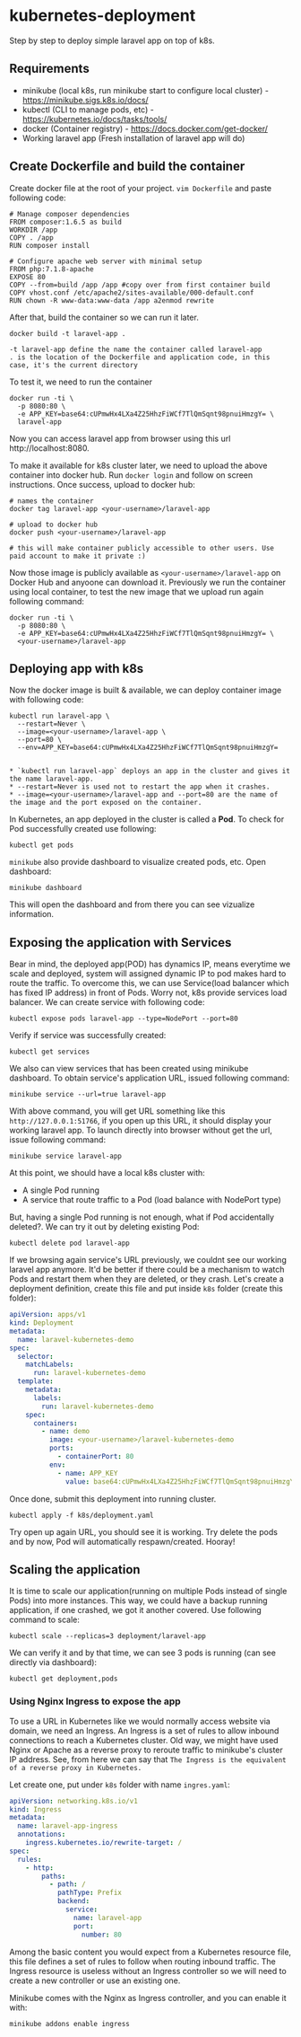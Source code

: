 # kubernetes-deployment
Step by step to deploy simple laravel app on top of k8s.

## Requirements
- minikube (local k8s, run minikube start to configure local cluster) - https://minikube.sigs.k8s.io/docs/
- kubectl (CLI to manage pods, etc) - https://kubernetes.io/docs/tasks/tools/
- docker (Container registry) - https://docs.docker.com/get-docker/
- Working laravel app (Fresh installation of laravel app will do)

## Create Dockerfile and build the container

Create docker file at the root of your project. `vim Dockerfile` and paste following code:

```
# Manage composer dependencies
FROM composer:1.6.5 as build
WORKDIR /app
COPY . /app
RUN composer install

# Configure apache web server with minimal setup
FROM php:7.1.8-apache
EXPOSE 80
COPY --from=build /app /app #copy over from first container build
COPY vhost.conf /etc/apache2/sites-available/000-default.conf
RUN chown -R www-data:www-data /app a2enmod rewrite
```

After that, build the container so we can run it later.

```
docker build -t laravel-app .

-t laravel-app define the name the container called laravel-app
. is the location of the Dockerfile and application code, in this case, it's the current directory
```

To test it, we need to run the container

```
docker run -ti \
  -p 8080:80 \
  -e APP_KEY=base64:cUPmwHx4LXa4Z25HhzFiWCf7TlQmSqnt98pnuiHmzgY= \
  laravel-app
```
Now you can access laravel app from browser using this url http://localhost:8080.

To make it available for k8s cluster later, we need to upload the above container into docker hub. Run `docker login` and follow on screen instructions. Once success, upload to docker hub:

```
# names the container
docker tag laravel-app <your-username>/laravel-app

# upload to docker hub
docker push <your-username>/laravel-app

# this will make container publicly accessible to other users. Use paid account to make it private :)
```

Now those image is publicly available as `<your-username>/laravel-app` on Docker Hub and anyoone can download it. Previously we run the container using local container, to test the new image that we upload run again following command:

```
docker run -ti \
  -p 8080:80 \
  -e APP_KEY=base64:cUPmwHx4LXa4Z25HhzFiWCf7TlQmSqnt98pnuiHmzgY= \
  <your-username>/laravel-app
```

## Deploying app with k8s

Now the docker image is built & available, we can deploy container image with following code:

```
kubectl run laravel-app \
  --restart=Never \
  --image=<your-username>/laravel-app \
  --port=80 \
  --env=APP_KEY=base64:cUPmwHx4LXa4Z25HhzFiWCf7TlQmSqnt98pnuiHmzgY=
  
  
* `kubectl run laravel-app` deploys an app in the cluster and gives it the name laravel-app.
* --restart=Never is used not to restart the app when it crashes.
* --image=<your-username>/laravel-app and --port=80 are the name of the image and the port exposed on the container.
```

In Kubernetes, an app deployed in the cluster is called a **Pod**. To check for Pod successfully created use following:

```
kubectl get pods
```

`minikube` also provide dashboard to visualize created pods, etc. Open dashboard:

```
minikube dashboard
```

This will open the dashboard and from there you can see vizualize information.

## Exposing the application with Services

Bear in mind, the deployed app(POD) has dynamics IP, means everytime we scale and deployed, system will assigned dynamic IP to pod makes hard to route the traffic. To overcome this, we can use Service(load balancer which has fixed IP address) in front of Pods. Worry not, k8s provide services load balancer. We can create service with following code:

```
kubectl expose pods laravel-app --type=NodePort --port=80
```

Verify if service was successfully created:

```
kubectl get services
```

We also can view services that has been created using minikube dashboard. To obtain service's application URL, issued following command:

```
minikube service --url=true laravel-app
```

With above command, you will get URL something like this `http://127.0.0.1:51766`, if you open up this URL, it should display your working laravel app. To launch directly into browser without get the url, issue following command:

```
minikube service laravel-app
```

At this point, we should have a local k8s cluster with:

- A single Pod running
- A service that route traffic to a Pod (load balance with NodePort type)

But, having a single Pod running is not enough, what if Pod accidentally deleted?. We can try it out by deleting existing Pod:

```
kubectl delete pod laravel-app
```

If we browsing again service's URL previously, we couldnt see our working laravel app anymore. It'd be better if there could be a mechanism to watch Pods and restart them when they are deleted, or they crash. Let's create a deployment definition, create this file and put inside `k8s` folder (create this folder):

```yaml
apiVersion: apps/v1
kind: Deployment
metadata:
  name: laravel-kubernetes-demo
spec:
  selector:
    matchLabels:
      run: laravel-kubernetes-demo
  template:
    metadata:
      labels:
        run: laravel-kubernetes-demo
    spec:
      containers:
        - name: demo
          image: <your-username>/laravel-kubernetes-demo
          ports:
            - containerPort: 80
          env:
            - name: APP_KEY
              value: base64:cUPmwHx4LXa4Z25HhzFiWCf7TlQmSqnt98pnuiHmzgY=
```              

Once done, submit this deployment into running cluster. 

```
kubectl apply -f k8s/deployment.yaml
```

Try open up again URL, you should see it is working. Try delete the pods and by now, Pod will automatically respawn/created. Hooray!

## Scaling the application

It is time to scale our application(running on multiple Pods instead of single Pods) into more instances. This way, we could have a backup running application, if one crashed, we got it another covered. Use following command to scale:

```
kubectl scale --replicas=3 deployment/laravel-app
```

We can verify it and by that time, we can see 3 pods is running (can see directly via dashboard):

```
kubectl get deployment,pods
```

### Using Nginx Ingress to expose the app

To use a URL in Kubernetes like we would normally access website via domain, we need an Ingress. An Ingress is a set of rules to allow inbound connections to reach a Kubernetes cluster. Old way, we might have used Nginx or Apache as a reverse proxy to reroute traffic to minikube's cluster IP address. See, from here we can say that `The Ingress is the equivalent of a reverse proxy in Kubernetes.`

Let create one, put under `k8s` folder with name `ingres.yaml`:

```yaml
apiVersion: networking.k8s.io/v1
kind: Ingress
metadata:
  name: laravel-app-ingress
  annotations:
    ingress.kubernetes.io/rewrite-target: /
spec:
  rules:
    - http:
        paths:
          - path: /
            pathType: Prefix
            backend:
              service:
                name: laravel-app
                port:
                  number: 80
```

Among the basic content you would expect from a Kubernetes resource file, this file defines a set of rules to follow when routing inbound traffic. The Ingress resource is useless without an Ingress controller so we will need to create a new controller or use an existing one.

Minikube comes with the Nginx as Ingress controller, and you can enable it with:

```
minikube addons enable ingress
```
